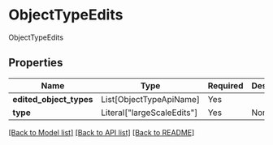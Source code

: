 # ObjectTypeEdits

ObjectTypeEdits

## Properties
| Name | Type | Required | Description |
| ------------ | ------------- | ------------- | ------------- |
**edited_object_types** | List[ObjectTypeApiName] | Yes |  |
**type** | Literal["largeScaleEdits"] | Yes | None |


[[Back to Model list]](../../../README.md#models-v1-link) [[Back to API list]](../../README.md#documentation-for-api-endpoints) [[Back to README]](../../README.md)
